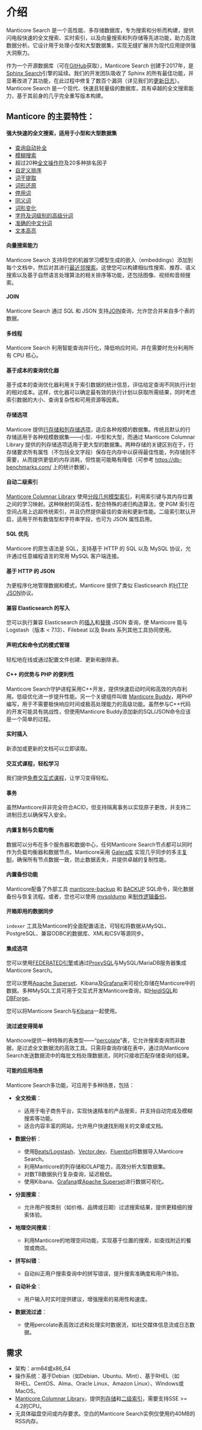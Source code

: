 # 介绍

Manticore Search 是一个高性能、多存储数据库，专为搜索和分析而构建，提供闪电般快速的全文搜索、实时索引，以及向量搜索和列存储等先进功能，助力高效数据分析。它设计用于处理小型和大型数据集，实现无缝扩展并为现代应用提供强大洞察力。

作为一个开源数据库（可在[GitHub](https://github.com/manticoresoftware/manticoresearch/)获取），Manticore Search 创建于2017年，是[Sphinx Search](https://sphinxsearch.com/)引擎的延续。我们的开发团队吸收了 Sphinx 的所有最佳功能，并显著改进了其功能，在此过程中修复了数百个漏洞（详见我们的[更新日志](https://manual.manticoresearch.com/Changelog)）。Manticore Search 是一个现代、快速且轻量级的数据库，具有卓越的全文搜索能力，基于其前身的几乎完全重写版本构建。

## Manticore 的主要特性：
#### 强大快速的全文搜索，适用于小型和大型数据集

  * [查询自动补全](Searching/Autocomplete.md)
  * [模糊搜索](Searching/Spell_correction.md#Fuzzy-Search)
  * 超过20种[全文操作符](https://play.manticoresearch.com/fulltextintro/)<!--{target="_blank"}-->及20多种排名因子
  * [自定义排序](Searching/Sorting_and_ranking.md#Ranking-overview)
  * [词干提取](Creating_a_table/NLP_and_tokenization/Morphology.md)
  * [词形还原](Creating_a_table/NLP_and_tokenization/Morphology.md)
  * [停用词](Creating_a_table/NLP_and_tokenization/Ignoring_stop-words.md)
  * [同义词](Creating_a_table/NLP_and_tokenization/Exceptions.md)
  * [词形变化](Creating_a_table/NLP_and_tokenization/Wordforms.md)
  * [字符及词级别的高级分词](Creating_a_table/NLP_and_tokenization/Low-level_tokenization.md)
  * [准确的中文分词](Creating_a_table/NLP_and_tokenization/Languages_with_continuous_scripts.md)
  * [文本高亮](Searching/Highlighting.md)

#### 向量搜索能力
Manticore Search 支持将您的机器学习模型生成的嵌入（embeddings）添加到每个文档中，然后对其进行[最近邻搜索](Searching/KNN.md)。这使您可以构建相似性搜索、推荐、语义搜索以及基于自然语言处理算法的相关排序等功能，还包括图像、视频和音频搜索。

#### JOIN
Manticore Search 通过 SQL 和 JSON 支持[JOIN](Searching/Joining.md)查询，允许您合并来自多个表的数据。

#### 多线程
Manticore Search 利用智能查询并行化，降低响应时间，并在需要时充分利用所有 CPU 核心。

#### 基于成本的查询优化器
基于成本的查询优化器利用关于索引数据的统计信息，评估给定查询不同执行计划的相对成本。这样，优化器可以确定最有效的执行计划以获取所需结果，同时考虑索引数据的大小、查询复杂性和可用资源等因素。

#### 存储选项
Manticore 提供[行存储和列存储选项](Creating_a_table/Data_types.md#Row-wise-and-columnar-attribute-storages)，适应各种规模的数据集。传统且默认的行存储适用于各种规模数据集——小型、中型和大型，而通过 Manticore Columnar Library 提供的列存储选项适用于更大型的数据集。两种存储的关键区别在于，行存储要求所有属性（不包括全文字段）保存在内存中以获得最佳性能，列存储则不需要，从而提供更低的内存消耗，但性能可能略有降低（可参考 https://db-benchmarks.com/ 上的统计数据）。

#### 自动二级索引
[Manticore Columnar Library](https://github.com/manticoresoftware/columnar/) 使用[分段几何模型索引](https://github.com/gvinciguerra/PGM-index)，利用索引键与其内存位置之间的学习映射。这种映射的简洁性，配合特殊的递归构造算法，使 PGM 索引在空间占用上远超传统索引，并且仍然提供最佳的查询和更新性能。二级索引默认开启，适用于所有数值型和字符串字段，也可为 JSON 属性启用。

#### SQL 优先
Manticore 的原生语法是 SQL，支持基于 HTTP 的 SQL 以及 MySQL 协议，允许通过任意编程语言的常用 MySQL 客户端连接。

#### 基于 HTTP 的 JSON
为更程序化地管理数据和模式，Manticore 提供了类似 Elasticsearch 的[HTTP JSON](Searching/Full_text_matching/Basic_usage.md#HTTP-JSON)协议。

#### 兼容 Elasticsearch 的写入
您可以执行兼容 Elasticsearch 的[插入](Data_creation_and_modification/Adding_documents_to_a_table/Adding_documents_to_a_real-time_table.md#Adding-documents-to-a-real-time-table)和[替换](Data_creation_and_modification/Updating_documents/REPLACE.md#REPLACE) JSON 查询，使 Manticore 能与 Logstash（版本 < 7.13）、Filebeat 以及 Beats 系列其他工具协同使用。

#### 声明式和命令式的模式管理
轻松地在线或通过配置文件创建、更新和删除表。

#### C++ 的优势与 PHP 的便利性
Manticore Search守护进程采用C++开发，提供快速启动时间和高效的内存利用。低级优化进一步提升性能。另一个关键组件叫做 [Manticore Buddy](https://github.com/manticoresoftware/manticoresearch-buddy)，用PHP编写，用于不需要极快响应时间或极高处理能力的高级功能。虽然参与C++代码的开发可能具有挑战性，但使用Manticore Buddy添加新的SQL/JSON命令应该是一个简单的过程。

#### 实时插入
新添加或更新的文档可以立即读取。

#### 交互式课程，轻松学习
我们提供[免费交互式课程](https://play.manticoresearch.com/)，让学习变得轻松。

#### 事务
虽然Manticore并非完全符合ACID，但支持隔离事务以实现原子更改，并支持二进制日志以确保写入安全。

#### 内置复制与负载均衡
数据可以分布在多个服务器和数据中心，任何Manticore Search节点都可以同时作为负载均衡器和数据节点。Manticore采用 [Galera库](https://galeracluster.com/) 实现几乎同步的多主[复制](https://play.manticoresearch.com/replication/)，确保所有节点数据一致，防止数据丢失，并提供卓越的复制性能。

#### 内置备份功能
Manticore配备了外部工具 [manticore-backup](Securing_and_compacting_a_table/Backup_and_restore.md) 和 [BACKUP](Securing_and_compacting_a_table/Backup_and_restore.md#BACKUP-SQL-command-reference) SQL命令，简化数据备份与恢复流程。或者，您也可以使用 [mysqldump](https://dev.mysql.com/doc/refman/8.0/en/mysqldump.html) 来[制作逻辑备份](Securing_and_compacting_a_table/Backup_and_restore.md#Backup-and-restore-with-mysqldump)。

#### 开箱即用的数据同步
`indexer` 工具及Manticore的全面配置语法，可轻松将数据从MySQL、PostgreSQL、兼容ODBC的数据库、XML和CSV等源同步。

#### 集成选项
您可以使用[FEDERATED引擎](Extensions/FEDERATED.md)或通过[ProxySQL](https://manticoresearch.com/blog/using-proxysql-to-route-inserts-in-a-distributed-realtime-index/)与MySQL/MariaDB服务器集成Manticore Search。

您可以使用[Apache Superset](https://manticoresearch.com/blog/manticoresearch-apache-superset-integration/)、Kibana及[Grafana](https://manticoresearch.com/blog/manticoresearch-grafana-integration/)来可视化存储在Manticore中的数据。多种MySQL工具可用于交互式开发Manticore查询，如[HeidiSQL](https://www.heidisql.com/)和[DBForge](https://www.devart.com/dbforge/)。

您可以将Manticore Search与[Kibana](Integration/Kibana.md)一起使用。

#### 流过滤变得简单
Manticore提供一种特殊的表类型——“[percolate](Creating_a_table/Local_tables/Percolate_table.md)”表，它允许搜索查询而非数据，是过滤全文数据流的高效工具。只需将查询存储在表中，通过向Manticore Search发送数据流中的每批文档处理数据流，同时只接收匹配存储查询的结果。

#### 可能的应用场景
Manticore Search多功能，可应用于多种场景，包括：

- **全文检索**：
  - 适用于电子商务平台，实现快速精准的产品搜索，并支持自动完成及模糊搜索等功能。
  - 适合内容丰富的网站，允许用户快速找到相关的文章或文档。

- **数据分析**：
  - 使用[Beats/Logstash](https://manticoresearch.com/blog/integration-of-manticore-with-logstash-filebeat/)、[Vector.dev](https://manticoresearch.com/blog/integration-of-manticore-with-vectordev/)、[Fluentbit](https://manticoresearch.com/blog/integration-of-manticore-with-fluentbit/)将数据导入Manticore Search。
  - 利用Manticore的列存储和OLAP能力，高效分析大型数据集。
  - 对数TB数据执行复杂查询，延迟极低。
  - 使用Kibana、[Grafana](https://manticoresearch.com/blog/manticoresearch-grafana-integration/)或[Apache Superset](https://manticoresearch.com/blog/manticoresearch-apache-superset-integration/)进行数据可视化。

- **分面搜索**：
  - 允许用户按类别（如价格、品牌或日期）过滤搜索结果，提供更精细的搜索体验。

- **地理空间搜索**：
  - 利用Manticore的地理空间功能，实现基于位置的搜索，如查找附近的餐馆或商店。

- **拼写纠错**：
  - 自动纠正用户搜索查询中的拼写错误，提升搜索准确度和用户体验。

- **自动补全**：
  - 用户输入时实时提供建议，增强搜索的易用性和速度。

- **数据流过滤**：
  - 使用percolate表高效过滤和处理实时数据流，如社交媒体信息流或日志数据。


## 需求

* 架构：arm64或x86_64
* 操作系统：基于Debian（如Debian、Ubuntu、Mint）、基于RHEL（如RHEL、CentOS、Alma、Oracle Linux、Amazon Linux）、Windows或MacOS。
* [Manticore Columnar Library](https://github.com/manticoresoftware/columnar)，提供[列存储](Creating_a_table/Data_types.md#Row-wise-and-columnar-attribute-storages)和[二级索引](Introduction.md#Automatic-secondary-indexes)，需要支持SSE >= 4.2的CPU。
* 无具体磁盘空间或内存要求。空白的Manticore Search实例仅使用约40MB的RSS内存。

<!-- proofread -->

